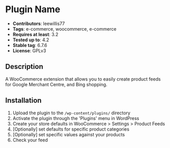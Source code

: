 # Plugin Name
* __Contributors__: leewillis77
* __Tags__: e-commerce, woocommerce, e-commerce
* __Requires at least__: 3.2
* __Tested up to__: 4.2
* __Stable tag__: 6.7.6
* __License__: GPLv3

## Description

A WooCommerce extension that allows you to easily create product feeds for
Google Merchant Centre, and Bing shopping.

## Installation

1. Upload the plugin to the `/wp-content/plugins/` directory
2. Activate the plugin through the 'Plugins' menu in WordPress
3. Create your store defaults in WooCommerce > Settings > Product Feeds
4. [Optionally] set defaults for specific product categories
5. [Optionally] set specific values against your products
5. Check your feed

